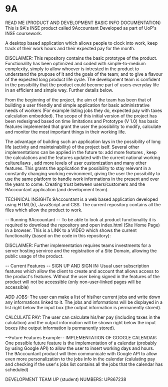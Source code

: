 # 9A 
READ ME (PRODUCT AND DEVELOPMENT BASIC INFO DOCUMENTATION)
This is 9A's INSE product called 9Accountant
Developed as part of UoP's INSE coursework.

A desktop based application which allows people to clock into work,  keep track of their work hours and their expected pay for the month.

DISCLAIMER: This repository contains the basic prototype of the product. Functionality has been optimized and coded with simple-to-medium complexity, simply to allow whoever is intrested in the product to understand the prupose of it and the goals of the team; and to give a flavour of the expected long product life cycle. The development team is confident in the possibility that the product could become part of users everyday life in an efficient and simple way. Further details below.


From the beginning of the project, the aim of the team has been that of building a user friendly and simple application for basic administrative needs of workers (For example listing jobs they do, expected pay with taxes calculation embedded).
The scope of this initial version of the project has been redesigned based on time limitations and Prototype (V 1.0) has basic features implemented that grant the user the possibility to modify, calculate and monitor the most important things in their working life.

The advantage of building such an application lays in the possibility of long life (activity and mainteinability) of the project iself. Several other implementations can be applied in the future to: add more features , keep the calculations and the features updated with the current national working culture/laws , add more levels of user customization and many other features.
This grants the application the possibility to stay relevant in a constantly changing working environment, giving the user the possibility to use the same platform to handle work informations in the present and over the years to come. Creating trust between users/customers and the 9Accountant application (and development team).


TECHNICAL INSIGHTs
9Accountant is a web based application developed using HTML(5), JavaScript and CSS.
The current repository contains all the files which allow the product to work.

-- Running 9Accountant --
To be able to look at product functionality it is required to download the repository and open index.html (Site Home Page) in a browser.
This is a LINK to a VIDEO which shows the current functionality (based on the code in this repository):
<!-- put link to video here -->
DISCLAIMER: Further implementation requires teams investments for a server hosting servirce and the registration of a Site Domain, allowing the public usage of the product.

-- Current Features --
SIGN UP AND SIGN IN: Usual user subscription features which allow the client to create and account that allows access to the product's features. Without the user being signed in the features of the product will not be accessible (only non-user-linked pages will be accessible)

ADD JOBS: The user can make a list of his/her current jobs and write down any informations linked to it. The jobs and informations will be displayed in a list right below the input box (the output information is permanently stored).

CALCULATE PAY: The user can calculate his/her pay (including taxes in the calulation) and the output information will be shown right below the input boxes (the output information is permanently stored).

--Future Features Example--
IMPLEMENTATION OF GOOGLE CALENDAR: One possible future feature is the implementation of a calendar (probably by using Google API) to allow the user to insert working days and hours. The 9Accountant product will then communicate with Google API to allow even more personalization to the jobs info in the calendar (calulating pay and checking if the user's jobs list contains all the jobs that the calendar has scheduled) 

DEVELOPMENT TEAM UP (student) NUMBERS:
UP867238
<!-- LIST YOUR UP NUMBERS HERE-->

